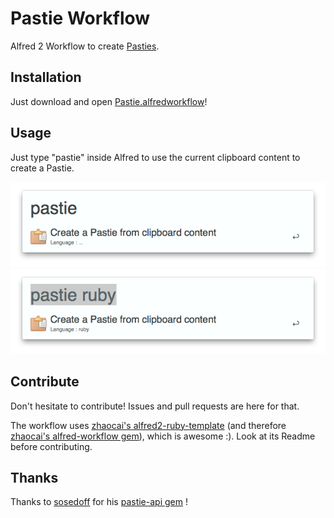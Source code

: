 Pastie Workflow
======================

Alfred 2 Workflow to create [Pasties](http://pastie.org).

Installation
------------

Just download and open [Pastie.alfredworkflow](https://github.com/fklingler/alfred-pastie/raw/master/Pastie.alfredworkflow)!

Usage
-----

Just type "pastie" inside Alfred to use the current clipboard content to create a Pastie.

![Pastie](screenshots/pastie.png)
![Pastie Ruby](screenshots/pastie-ruby.png)

Contribute
----------

Don't hesitate to contribute! Issues and pull requests are here for that.

The workflow uses [zhaocai's alfred2-ruby-template](https://github.com/zhaocai/alfred2-ruby-template) (and therefore [zhaocai's alfred-workflow gem](https://github.com/zhaocai/alfred-workflow)), which is awesome :). Look at its Readme before contributing.

Thanks
------

Thanks to [sosedoff](https://github.com/sosedoff/) for his [pastie-api gem](https://github.com/sosedoff/pastie) !
